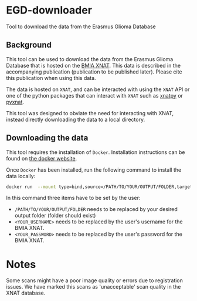 # EGD-downloader

Tool to download the data from the Erasmus Glioma Database

## Background

This tool can be used to download the data from the Erasmus Glioma Database that is hosted on the [BMIA XNAT](https://xnat.bmia.nl/data/archive/projects/egd). This data is described in the accompanying publication (publication to be published later). Please cite this publication when using this data.

The data is hosted on `XNAT`, and can be interacted with using the `XNAT` API or one of the python packages that can interact with `XNAT` such as [xnatpy](https://xnat.readthedocs.io/en/latest/) or [pyxnat](https://pyxnat.github.io/pyxnat/).

This tool was designed to obviate the need for interacting with XNAT, instead directly downloading the data to a local directory.

## Downloading the data

This tool requires the installation of `Docker`.
Installation instructions can be found on [the docker website](https://docs.docker.com/get-docker/).

Once `Docker` has been installed, run the following command to install the data locally:

```bash
docker run  --mount type=bind,source=/PATH/TO/YOUR/OUTPUT/FOLDER,target=/output --rm svdvoort/egd-downloader:1.1 --user <YOUR_USERNAME> --password <YOUR_PASSWORD>
```

In this command three items have to be set by the user:

* `/PATH/TO/YOUR/OUTPUT/FOLDER` needs to be replaced by your desired output folder (folder should exist)
* `<YOUR_USERNAME>` needs to be replaced by the user's username for the BMIA XNAT.
* `<YOUR_PASSWORD>` needs to be replaced by the user's password for the BMIA XNAT.

# Notes

Some scans might have a poor image quality or errors due to registration issues. We have marked this scans as 'unacceptable' scan quality in the XNAT database.
